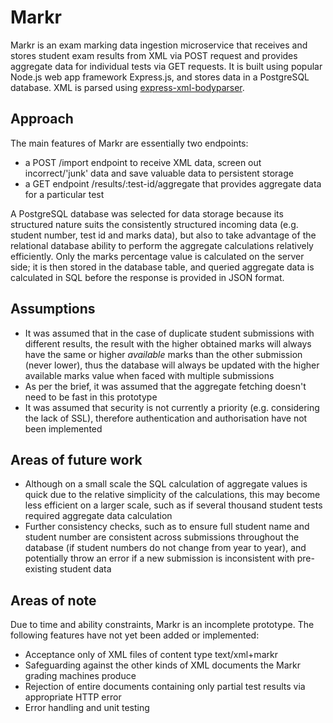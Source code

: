 # Markr
Markr is an exam marking data ingestion microservice that receives and stores student exam results from XML via POST request and provides aggregate data for individual tests via GET requests. 
It is built using popular Node.js web app framework Express.js, and stores data in a PostgreSQL database. XML is parsed using [express-xml-bodyparser](https://github.com/remind101/express-xml-bodyparser).

## Approach
The main features of Markr are essentially two endpoints:
- a POST /import endpoint to receive XML data, screen out incorrect/'junk' data and save valuable data to persistent storage
- a GET endpoint /results/:test-id/aggregate that provides aggregate data for a particular test

A PostgreSQL database was selected for data storage because its structured nature suits the consistently structured incoming data (e.g. student number, test id and marks data), but also to take advantage of the relational database ability to perform the aggregate calculations relatively efficiently. Only the marks percentage value is calculated on the server side; it is then stored in the database table, and queried aggregate data is calculated in SQL before the response is provided in JSON format.  

## Assumptions
- It was assumed that in the case of duplicate student submissions with different results, the result with the higher obtained marks will always have the same or higher *available* marks than the other submission (never lower), thus the database will always be updated with the higher available marks value when faced with multiple submissions
- As per the brief, it was assumed that the aggregate fetching doesn't need to be fast in this prototype
- It was assumed that security is not currently a priority (e.g. considering the lack of SSL), therefore authentication and authorisation have not been implemented

## Areas of future work
- Although on a small scale the SQL calculation of aggregate values is quick due to the relative simplicity of the calculations, this may become less efficient on a larger scale, such as if several thousand student tests required aggregate data calculation
- Further consistency checks, such as to ensure full student name and student number are consistent across submissions throughout the database (if student numbers do not change from year to year), and potentially throw an error if a new submission is inconsistent with pre-existing student data

## Areas of note
Due to time and ability constraints, Markr is an incomplete prototype. The following features have not yet been added or implemented: 
- Acceptance only of XML files of content type text/xml+markr
- Safeguarding against the other kinds of XML documents the Markr grading machines produce
- Rejection of entire documents containing only partial test results via appropriate HTTP error
- Error handling and unit testing